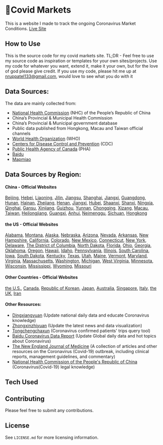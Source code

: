 # 🦠Covid Markets
This is a website I made to track the ongoing Coronavirus Market Conditions.
[Live Site](http://www.covidmarkets.com/)


## How to Use
This is the source code for my covid markets site. TL;DR - Feel free to use my source code as inspiration or templates for your own sites/projects. Use my code for whatever you want, extend it, make it your own, but for the love of god please give credit. If you use my code, please hit me up at nruppatel133@gmail.com, would love to see what you do with it

## Data Sources:
The data are mainly collected from:
- [National Health Commission](http://en.nhc.gov.cn/) (NHC) of the People’s Republic of China
- China’s Provincial & Municipal Health Commission
- China’s Provincial & Municipal government database
- Public data published from Hongkong, Macau and Taiwan official channels
- [World Health Organization](https://www.who.int/emergencies/diseases/novel-coronavirus-2019/situation-reports/) (WHO)
- [Centers for Disease Control and Prevention](https://www.cdc.gov/coronavirus/) (CDC)
- [Public Health Agency of Canada](https://www.canada.ca/en/public-health.html) (PHA)
- [Baidu](https://voice.baidu.com/act/newpneumonia/newpneumonia)
- [Mapmiao](https://mapmiao.com/ncov/)

## Data Sources by Region:
#### China - Official Websites
[Beijing](http://wjw.beijing.gov.cn/xwzx_20031/wnxw/), [Hebei](http://wsjkw.hebei.gov.cn/list/more_newlist_14.html), [Liaoning](http://wsjk.ln.gov.cn/wst_zdzt/xxgzbd/yqtb/), [Jilin](http://www.jl.gov.cn/szfzt/jlzxd/yqtb/), [Jiangsu](http://wjw.jiangsu.gov.cn/col/col7290/index.html), [Shanghai](http://wsjkw.sh.gov.cn/yqfk2020/), [Jiangxi](http://hc.jiangxi.gov.cn/ztxx/xxgzbdgrdfyyqfk/yqtb/index.shtml), [Guangdong](http://wsjkw.gd.gov.cn/zwyw_yqxx/), [Hunan](http://wjw.hunan.gov.cn/wjw/qwfb/yqfkgz_list.html), [Hainan](http://wst.hainan.gov.cn/yqfk/), [Zhejiang](https://www.zjwjw.gov.cn/col/col1202112/index.html), [Henan](http://www.hnwsjsw.gov.cn/channels/854.shtml), [Jiangxi](http://hc.jiangxi.gov.cn/ztxx/xxgzbdgrdfyyqfk/yqtb/index.shtml), [Hubei](http://wjw.hubei.gov.cn/bmdt/ztzl/fkxxgzbdgrfyyq/xxfb/), [Shaanxi](http://sxwjw.shaanxi.gov.cn/col/col9/index.html), [Shanxi](http://wjw.shanxi.gov.cn/wjywl02/index.hrh), [Ningxia](http://wsjkw.nx.gov.cn/yqfkdt/yqsd1.htm), [Qinghai](https://wsjkw.qinghai.gov.cn/ztbd/yqjk/fkdt/2020/02/18/1582009147575.html), [Gansu](http://wsjk.gansu.gov.cn/channel/11217/index.html), [Xinjiang](http://xjhfpc.gov.cn/ztzl/fkxxgzbdfygz/yqtb.htm), [Guizhou](http://www.gzhfpc.gov.cn/ztzl_500663/xxgzbdgrdfyyqfk/), [Yunnan](http://ynswsjkw.yn.gov.cn/wjwWebsite/web/col?id=UU157976428326282067&cn=xxgzbd&pcn=ztlm&pid=UU145102906505319731), [Chongqing](http://wsjkw.cq.gov.cn/topic/25.jspx), [Xizang](http://wjw.xizang.gov.cn/xwzx/wsjkdt/), [Macau](https://www.ssm.gov.mo/apps1/PreventWuhanInfection/ch.aspx#clg17046), [Taiwan](https://sites.google.com/cdc.gov.tw/2019ncov/taiwan), [Heilongjiang](http://wsjkw.hlj.gov.cn/index.php/Home/Zwgk/all/typeid/42), [Guangxi](https://v.gxnews.com.cn/zt/2020yq), [Anhui](http://wjw.ah.gov.cn/news_list_477_1.html), [Neimenggu](http://wjw.nmg.gov.cn/xwzx/xwfb/index.shtml), [Sichuan](http://wsjkw.sc.gov.cn/scwsjkw/gzbd01/ztwzlmgl.shtml), [Hongkong](https://www.chp.gov.hk/files/pdf/enhanced_sur_pneumonia_wuhan_chi.pdf)


#### the US - Official Websites
[Alabama](http://www.alabamapublichealth.gov/infectiousdiseases/2019-coronavirus.html), [Montana](https://dphhs.mt.gov/publichealth/cdepi/diseases/coronavirusmt), [Alaska](http://dhss.alaska.gov/dph/Epi/id/Pages/COVID-19/monitoring.aspx), [Nebraska](http://dhhs.ne.gov/Pages/Coronavirus.aspx), [Arizona](https://www.azdhs.gov/preparedness/epidemiology-disease-control/infectious-disease-epidemiology/index.php#novel-coronavirus-home), [Nevada](http://dpbh.nv.gov/Programs/OPHIE/dta/Hot_Topics/Coronavirus/), [Arkansas](https://www.healthy.arkansas.gov/programs-services/topics/novel-coronavirus), [New Hampshire](https://www.dhhs.nh.gov/dphs/cdcs/2019-ncov.htm), [California](https://www.cdph.ca.gov/Programs/CID/DCDC/Pages/Immunization/ncov2019.aspx), [Colorado](https://www.colorado.gov/pacific/cdphe/2019-novel-coronavirus), [New Mexico](https://cv.nmhealth.org/), [Connecticut](https://portal.ct.gov/coronavirus), [New York](https://health.ny.gov/diseases/communicable/coronavirus/),	[Delaware](https://www.dhss.delaware.gov/dhss/dph/epi/2019novelcoronavirus.html),	[The District of Columbia](https://coronavirus.dc.gov/page/coronavirus-surveillance-data), [North Dakota](https://www.health.nd.gov/diseases-conditions/coronavirus/north-dakota-coronavirus-cases), [Florida](http://www.floridahealth.gov/diseases-and-conditions/COVID-19/index.html), [Ohio](https://coronavirus.ohio.gov/wps/portal/gov/covid-19/), [Georgia](https://dph.georgia.gov/), [Oklahoma](https://www.ok.gov/health/Prevention_and_Preparedness/Acute_Disease_Service/Disease_Information/Coronavirus_Disease_2019/Oklahoma_Response_to_Coronavirus_Disease_2019/index.html), [Oregon](https://www.oregon.gov/oha/PH/DISEASESCONDITIONS/DISEASESAZ/Pages/emerging-respiratory-infections.aspx), [Hawaii](https://health.hawaii.gov/docd/advisories/novel-coronavirus-2019/#situation), [Idaho](https://coronavirus.idaho.gov/), [Pennsylvania](https://www.health.pa.gov/topics/disease/Pages/Coronavirus.aspx), [Illinois](http://dph.illinois.gov/topics-services/diseases-and-conditions/diseases-a-z-list/coronavirus), [South Carolina](https://www.scdhec.gov/index.php/health/infectious-diseases/viruses/coronavirus-disease-2019-covid-19), [Iowa](https://idph.iowa.gov/Emerging-Health-Issues/Novel-Coronavirus), [South Dakota](https://doh.sd.gov/news/Coronavirus.aspx), [Kentucky](https://chfs.ky.gov/agencies/dph/pages/covid19.aspx), [Texas](https://www.dshs.state.tx.us/coronavirus/#casecounts), [Utah](https://coronavirus.utah.gov/coronavirus-latest-information/), [Maine](https://www.maine.gov/dhhs/mecdc/infectious-disease/epi/airborne/coronavirus.shtml), [Vermont](https://www.healthvermont.gov/response/infectious-disease/2019-novel-coronavirus), [Maryland](https://phpa.health.maryland.gov/Pages/Novel-coronavirus.aspx), [Virginia](http://www.vdh.virginia.gov/surveillance-and-investigation/novel-coronavirus/), [Massachusetts](https://www.mass.gov/info-details/covid-19-cases-quarantine-and-monitoring), [Washington](https://www.doh.wa.gov/Emergencies/Coronavirus), [Michigan](https://www.michigan.gov/coronavirus), [West Virginia](https://dhhr.wv.gov/Coronavirus%20Disease-COVID-19/Pages/default.aspx), [Minnesota](https://www.health.state.mn.us/diseases/coronavirus/situation.html), [Wisconsin](https://www.dhs.wisconsin.gov/outbreaks/index.htm), [Mississippi](https://msdh.ms.gov/msdhsite/_static/14,0,420.html), [Wyoming](https://health.wyo.gov/publichealth/infectious-disease-epidemiology-unit/disease/novel-coronavirus/), [Missouri](https://health.mo.gov/living/healthcondiseases/communicable/novel-coronavirus/)

#### Other Countries - Official Websites
[the U.S.](https://www.cdc.gov/coronavirus/2019-ncov/cases-in-us.html), [Canada](https://www.canada.ca/en/public-health/services/diseases/2019-novel-coronavirus-infection.html), [Republic of Korean](https://www.cdc.go.kr/board/board.es?mid=a20501000000&bid=0015), [Japan](https://www.mhlw.go.jp/stf/newpage_09571.html), [Australia](https://www.health.gov.au/news/health-alerts/novel-coronavirus-2019-ncov-health-alert#current-status), [Singapore](https://www.moh.gov.sg/covid-19), [Italy](http://www.salute.gov.it/nuovocoronavirus), [the UK](https://www.gov.uk/guidance/coronavirus-covid-19-information-for-the-public), [Iran](http://irangov.ir/cat/509)

#### Other Resources:
- [Dingxiangyuan](https://ncov.dxy.cn/)
(Update national daily data and educate Coronavirus knowledge)
- [Zhongxinzhiyuan](http://zhongxinzhiyuan.cn/yiqing_real_time_map.html)
(Update the latest news and data visualization)
- [Tongchengchaxun](http://2019ncov.nosugartech.com/search.html)
(Coronavirus confirmed patients' trips query tool)
- [Baidu Coronavirus Data Report](https://voice.baidu.com/act/newpneumonia/newpneumonia)
(Update Global daily data and hot topics about Coronavirus)
- [The New England Journal of Medicine](https://www.nejm.org/coronavirus)
(A collection of articles and other resources on the Coronavirus (Covid-19) outbreak, including clinical reports, management guidelines, and commentary)
- [National Health Commission of the People's Republic of China](http://www.nhc.gov.cn/xcs/pfzs/list_gzbd.shtml)
(Coronavirus(Covid-19) legal knowledge)



## Tech Used



## Contributing
Please feel free to submit any contributions. 

## License
See `LICENSE.md` for more licensing information.
